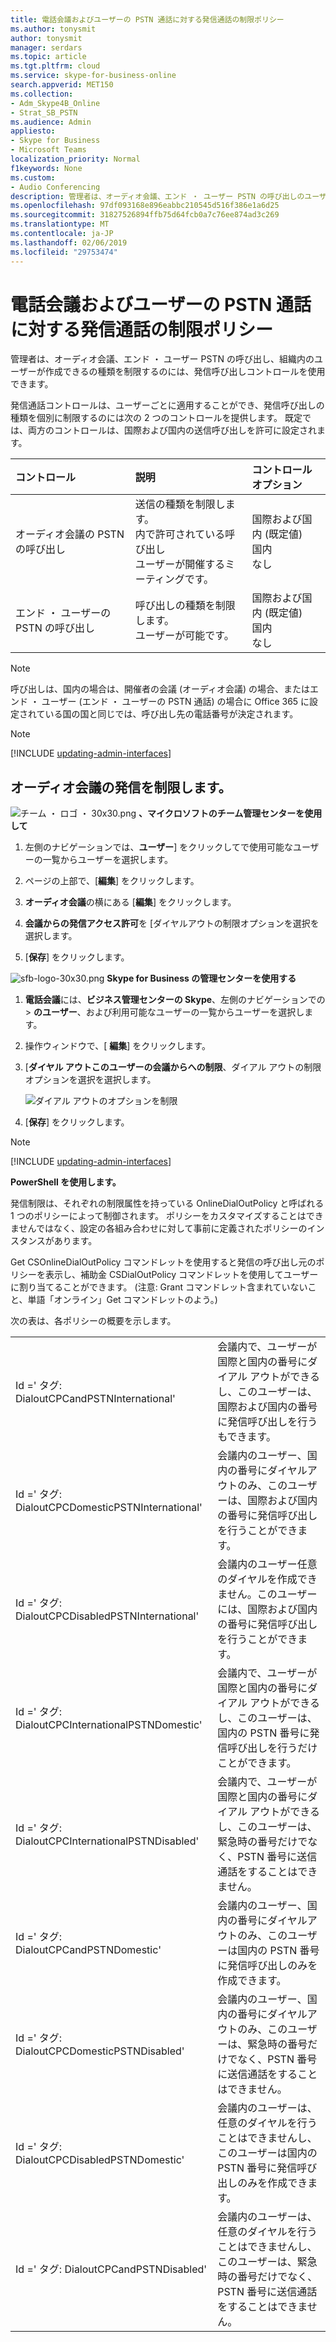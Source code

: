 ```yaml
---
title: 電話会議およびユーザーの PSTN 通話に対する発信通話の制限ポリシー
ms.author: tonysmit
author: tonysmit
manager: serdars
ms.topic: article
ms.tgt.pltfrm: cloud
ms.service: skype-for-business-online
search.appverid: MET150
ms.collection:
- Adm_Skype4B_Online
- Strat_SB_PSTN
ms.audience: Admin
appliesto:
- Skype for Business
- Microsoft Teams
localization_priority: Normal
f1keywords: None
ms.custom:
- Audio Conferencing
description: 管理者は、オーディオ会議、エンド ・ ユーザー PSTN の呼び出しのユーザーが可能なタイプを制御できます。
ms.openlocfilehash: 97df093168e896eabbc210545d516f386e1a6d25
ms.sourcegitcommit: 31827526894ffb75d64fcb0a7c76ee874ad3c269
ms.translationtype: MT
ms.contentlocale: ja-JP
ms.lasthandoff: 02/06/2019
ms.locfileid: "29753474"
---
```

# <a name="outbound-calling-restriction-policies-for-audio-conferencing-and-user-pstn-calls"></a>電話会議およびユーザーの PSTN 通話に対する発信通話の制限ポリシー

管理者は、オーディオ会議、エンド ・ ユーザー PSTN の呼び出し、組織内のユーザーが作成できるの種類を制限するのには、発信呼び出しコントロールを使用できます。 

発信通話コントロールは、ユーザーごとに適用することができ、発信呼び出しの種類を個別に制限するのには次の 2 つのコントロールを提供します。 既定では、両方のコントロールは、国際および国内の送信呼び出しを許可に設定されます。 

|コントロール|説明|コントロール オプション|
|:-----|:-----|:-----|
|オーディオ会議の PSTN の呼び出し|送信の種類を制限します。 </br>内で許可されている呼び出し </br>ユーザーが開催するミーティングです。|国際および国内 (既定値)</br>国内</br>なし|
|エンド ・ ユーザーの PSTN の呼び出し|呼び出しの種類を制限します。 </br>ユーザーが可能です。|国際および国内 (既定値)</br>国内</br>なし|

   > [!NOTE]
   > 呼び出しは、国内の場合は、開催者の会議 (オーディオ会議) の場合、またはエンド ・ ユーザー (エンド ・ ユーザーの PSTN 通話) の場合に Office 365 に設定されている国の国と同じでは、呼び出し先の電話番号が決定されます。 

> [!NOTE]
> [!INCLUDE [updating-admin-interfaces](../includes/updating-admin-interfaces.md)]

## <a name="restrict-audio-conferencing-outbound-calls"></a>オーディオ会議の発信を制限します。 

![チーム ・ ロゴ ・ 30x30.png](../images/teams-logo-30x30.png) **、マイクロソフトのチーム管理センターを使用して**

1. 左側のナビゲーションでは、**ユーザー**] をクリックしてで使用可能なユーザーの一覧からユーザーを選択します。

2. ページの上部で、[**編集**] をクリックします。

3. **オーディオ会議**の横にある [**編集**] をクリックします。

4. **会議からの発信アクセス許可**を [ダイヤルアウトの制限オプションを選択を選択します。

5. [**保存**] をクリックします。 

![sfb-logo-30x30.png](../images/sfb-logo-30x30.png) **Skype for Business の管理センターを使用する**

1.  **電話会議**には、**ビジネス管理センターの Skype**、左側のナビゲーションでの > **のユーザー**、および利用可能なユーザーの一覧からユーザーを選択します。

2.  操作ウィンドウで、[ **編集**] をクリックします。

3.  [**ダイヤル アウトこのユーザーの会議からへの制限**、ダイアル アウトの制限オプションを選択を選択します。

    ![ダイアル アウトのオプションを制限](../images/restrictions-to-dial-outs.png)

5. [**保存**] をクリックします。

> [!Note]
> [!INCLUDE [updating-admin-interfaces](../includes/updating-admin-interfaces.md)]

**PowerShell を使用します。**

発信制限は、それぞれの制限属性を持っている OnlineDialOutPolicy と呼ばれる 1 つのポリシーによって制御されます。 ポリシーをカスタマイズすることはできませんではなく、設定の各組み合わせに対して事前に定義されたポリシーのインスタンスがあります。 

Get CSOnlineDialOutPolicy コマンドレットを使用すると発信の呼び出し元のポリシーを表示し、補助金 CSDialOutPolicy コマンドレットを使用してユーザーに割り当てることができます。 (注意: Grant コマンドレット含まれていないこと、単語「オンライン」Get コマンドレットのよう。) 

次の表は、各ポリシーの概要を示します。

|||
|:-----|:-----|
|Id =' タグ: DialoutCPCandPSTNInternational'    |    会議内で、ユーザーが国際と国内の番号にダイアル アウトができるし、このユーザーは、国際および国内の番号に発信呼び出しを行うもできます。    |
|Id =' タグ: DialoutCPCDomesticPSTNInternational'  |    会議内のユーザー、国内の番号にダイヤルアウトのみ、このユーザーは、国際および国内の番号に発信呼び出しを行うことができます。    |
|    Id =' タグ: DialoutCPCDisabledPSTNInternational'    |    会議内のユーザー任意のダイヤルを作成できません。このユーザーには、国際および国内の番号に発信呼び出しを行うことができます。    |
|    Id =' タグ: DialoutCPCInternationalPSTNDomestic'    |    会議内で、ユーザーが国際と国内の番号にダイアル アウトができるし、このユーザーは、国内の PSTN 番号に発信呼び出しを行うだけことができます。    |
|    Id =' タグ: DialoutCPCInternationalPSTNDisabled'    |    会議内で、ユーザーが国際と国内の番号にダイアル アウトができるし、このユーザーは、緊急時の番号だけでなく、PSTN 番号に送信通話をすることはできません。    |
|    Id =' タグ: DialoutCPCandPSTNDomestic'    |    会議内のユーザー、国内の番号にダイヤルアウトのみ、このユーザーは国内の PSTN 番号に発信呼び出しのみを作成できます。    |
|    Id =' タグ: DialoutCPCDomesticPSTNDisabled'    |    会議内のユーザー、国内の番号にダイヤルアウトのみ、このユーザーは、緊急時の番号だけでなく、PSTN 番号に送信通話をすることはできません。    |
|    Id =' タグ: DialoutCPCDisabledPSTNDomestic'    |    会議内のユーザーは、任意のダイヤルを行うことはできませんし、このユーザーは国内の PSTN 番号に発信呼び出しのみを作成できます。    |
|    Id =' タグ: DialoutCPCandPSTNDisabled'    |    会議内のユーザーは、任意のダイヤルを行うことはできませんし、このユーザーは、緊急時の番号だけでなく、PSTN 番号に送信通話をすることはできません。    |
